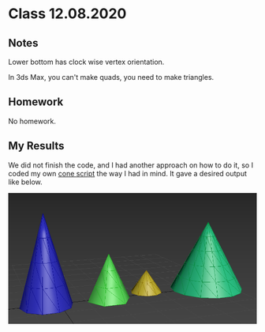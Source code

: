 # Class 12.08.2020

## Notes

Lower bottom has clock wise vertex orientation.<br />

In 3ds Max, you can't make quads, you need to make triangles.<br />

## Homework

No homework.<br />

## My Results

We did not finish the code, and I had another approach on how to do it, so I coded my own [cone script](https://github.com/the-other-mariana/3dsmax-plugins/blob/master/12082020/my-cone-mariana.ms) the way I had in mind. It gave a desired output like below.<br />

![alt text](https://github.com/the-other-mariana/3dsmax-plugins/blob/master/12082020/mariana-cone-output.png?raw=true)